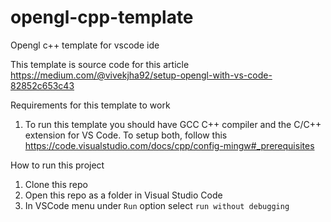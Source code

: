 # opengl-cpp-template
Opengl c++ template for vscode ide

This template is source code for this article https://medium.com/@vivekjha92/setup-opengl-with-vs-code-82852c653c43

Requirements for this template to work
1.  To run this template you should have GCC C++ compiler and the C/C++ extension for VS Code.
    To setup both, follow this https://code.visualstudio.com/docs/cpp/config-mingw#_prerequisites

How to run this project

1.  Clone this repo
2.  Open this repo as a folder in Visual Studio Code
3.  In VSCode menu under `Run` option select `run without debugging`